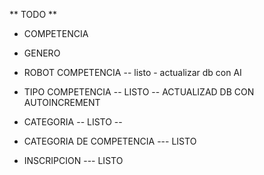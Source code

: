 ** TODO ** 
- COMPETENCIA


- GENERO

- ROBOT COMPETENCIA -- listo - actualizar db con AI
- TIPO COMPETENCIA -- LISTO -- ACTUALIZAD DB CON AUTOINCREMENT
- CATEGORIA -- LISTO -- 


- CATEGORIA DE COMPETENCIA --- LISTO
- INSCRIPCION --- LISTO